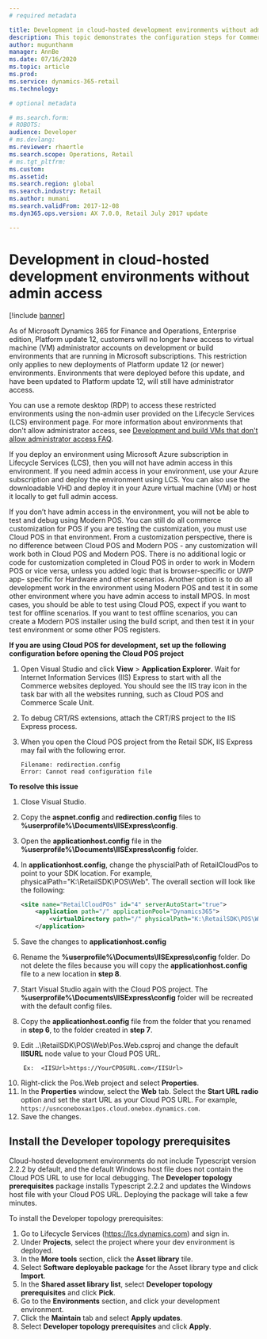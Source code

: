 ```yaml
---
# required metadata

title: Development in cloud-hosted development environments without admin access
description: This topic demonstrates the configuration steps for Commerce developers working on cloud-hosted development machines.
author: mugunthanm 
manager: AnnBe
ms.date: 07/16/2020
ms.topic: article
ms.prod: 
ms.service: dynamics-365-retail
ms.technology: 

# optional metadata

# ms.search.form: 
# ROBOTS: 
audience: Developer
# ms.devlang: 
ms.reviewer: rhaertle
ms.search.scope: Operations, Retail 
# ms.tgt_pltfrm: 
ms.custom: 
ms.assetid: 
ms.search.region: global
ms.search.industry: Retail
ms.author: mumani
ms.search.validFrom: 2017-12-08
ms.dyn365.ops.version: AX 7.0.0, Retail July 2017 update

---
```

# Development in cloud-hosted development environments without admin access

[!include [banner](../../includes/banner.md)]

As of Microsoft Dynamics 365 for Finance and Operations, Enterprise edition, Platform update 12, customers will no longer have access to virtual machine (VM) administrator accounts on development or build environments that are running in Microsoft subscriptions. This restriction only applies to new deployments of Platform update 12 (or newer) environments. Environments that were deployed before this update, and  have been updated to Platform update 12, will still have administrator access.

You can use a remote desktop (RDP) to access these restricted environments using the non-admin user provided on the Lifecycle Services (LCS) environment page. For more information about environments that don't allow administrator access, see [Development and build VMs that don't allow administrator access FAQ](../../dev-itpro/sysadmin/VMs-no-admin-access.md).

If you deploy an environment using Microsoft Azure subscription in Lifecycle Services (LCS), then you will not have admin access in this environment. If you need admin access in your environment, use your Azure subscription and deploy the environment using LCS. You can also use the downloadable VHD and deploy it in your Azure virtual machine (VM) or host it locally to get full admin access.

If you don’t have admin access in the environment, you will not be able to test and debug using Modern POS. You can still do all commerce customization for POS if you are testing the customization, you must use Cloud POS in that environment. From a customization perspective, there is no difference between Cloud POS and Modern POS - any customization will work both in Cloud POS and Modern POS. There is no additional logic or code for customization completed in Cloud POS in order to work in Modern POS or vice versa, unless you added logic that is browser-specific or UWP app- specific for Hardware and other scenarios. Another option is to do all development work in the environment using Modern POS and test it in some other environment where you have admin access to install MPOS. In most cases, you should be able to test using Cloud POS, expect if you want to test for offline scenarios. If you want to test offline scenarios, you can create a Modern POS installer using the build script, and then test it in your test environment or some other POS registers.

**If you are using Cloud POS for development, set up the following configuration before opening the Cloud POS project**

1. Open Visual Studio and click **View** > **Application Explorer**. Wait for Internet Information Services (IIS) Express to start with all the Commerce websites deployed. You should see the IIS tray icon in the task bar with all the websites running, such as Cloud POS and Commerce Scale Unit.
4. To debug CRT/RS extensions, attach the CRT/RS project to the IIS Express process.
5. When you open the Cloud POS project from the Retail SDK, IIS Express may fail with the following error. 

    ```Console
    Filename: redirection.config
    Error: Cannot read configuration file
    ``` 

**To resolve this issue**

1. Close Visual Studio.
2. Copy the **aspnet.config** and **redirection.config** files to **%userprofile%\Documents\IISExpress\config**.
3. Open the **applicationhost.config** file in the **%userprofile%\Documents\IISExpress\config** folder.
4. In **applicationhost.config**, change the physcialPath of RetailCloudPos to point to your SDK location.
   For example, physicalPath="K:\RetailSDK\POS\Web". The overall section will look like the following:
   
    ```xml
   <site name="RetailCloudPOs" id="4" serverAutoStart="true">
        <application path="/" applicationPool="Dynamics365">
            <virtualDirectory path="/" physicalPath="K:\RetailSDK\POS\Web" />
        </application>
    ```
5. Save the changes to **applicationhost.config** 
6. Rename the **%userprofile%\Documents\IISExpress\config** folder. Do not delete the files because you will copy the                      **applicationhost.config** file to a new location in **step 8**.
7. Start Visual Studio again with the Cloud POS project. The **%userprofile%\Documents\IISExpress\config** folder will be recreated         with the default config files.
8. Copy the **applicationhost.config** file from the folder that you renamed in **step 6**, to the folder created in **step 7**. 
9. Edit ..\RetailSDK\POS\Web\Pos.Web.csproj and change the default **IISURL** node value to your Cloud POS URL.
```    
    Ex:  <IISUrl>https://YourCPOSURL.com</IISUrl>
```
10. Right-click the Pos.Web project and select **Properties**.
11. In the **Properties** window, select the **Web** tab. Select the **Start URL radio** option and set the start URL as your Cloud POS URL. For example, `https://usnconeboxax1pos.cloud.onebox.dynamics.com`.
12. Save the changes.

## Install the Developer topology prerequisites

Cloud-hosted development environments do not include Typescript version 2.2.2 by default, and the default Windows host file does not contain the Cloud POS URL to use for local debugging. The **Developer topology prerequisites** package installs Typescript 2.2.2 and updates the Windows host file with your Cloud POS URL. Deploying the package will take a few minutes. 


To install the Developer topology prerequisites:

   1. Go to Lifecycle Services (https://lcs.dynamics.com) and sign in.
   2. Under **Projects**, select the project where your dev environment is deployed.
   3. In the **More tools** section, click the **Asset library** tile.
   4. Select **Software deployable package** for the Asset library type and click **Import**.
   5. In the **Shared asset library list**, select **Developer topology prerequisites** and click **Pick**.
   6. Go to the **Environments** section, and click your development environment.
   7. Click the **Maintain** tab and select **Apply updates**.
   8. Select **Developer topology prerequisites** and click **Apply**.
